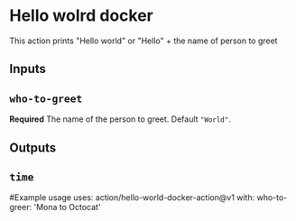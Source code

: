 # Hello wolrd docker
This action prints "Hello world" or "Hello" + the name of person to greet

## Inputs

## `who-to-greet`

**Required** The name of the person to greet. Default `"World"`.

## Outputs

## `time`


#Example usage
uses: action/hello-world-docker-action@v1
with:
    who-to-greer: 'Mona to Octocat'
